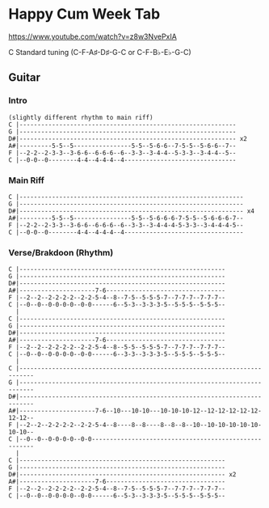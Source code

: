 
# Happy Cum Week Tab

<https://www.youtube.com/watch?v=z8w3NvePxIA>

C Standard tuning (C-F-A♯-D♯-G-C or C-F-B♭-E♭-G-C)

## Guitar
  
### Intro

    (slightly different rhythm to main riff) 
    C |------------------------------------------------------------
    G |------------------------------------------------------------
    D#|------------------------------------------------------------ x2
    A#|---------5-5--5----------------5-5--5-6-6--7-5-5--5-6-6--7--
    F |--2-2--2-3-3--3-6-6--6-6-6--6--3-3--3-4-4--5-3-3--3-4-4--5--
    C |--0-0--0--------4-4--4-4-4--4-------------------------------

### Main Riff

    C |--------------------------------------------------------------
    G |--------------------------------------------------------------
    D#|-------------------------------------------------------------- x4
    A#|---------5-5--5----------------5-5--5-6-6-6-7-5-5--5-6-6-6-7--
    F |--2-2--2-3-3--3-6-6--6-6-6--6--3-3--3-4-4-4-5-3-3--3-4-4-4-5--
    C |--0-0--0--------4-4--4-4-4--4---------------------------------

### Verse/Brakdoon (Rhythm)

    C |---------------------------------------------------------
    G |---------------------------------------------------------
    D#|---------------------------------------------------------
    A#|---------------------7-6---------------------------------
    F |--2--2--2-2-2-2--2-2-5-4--8--7-5--5-5-5-7--7-7-7--7-7-7--
    C |--0--0--0-0-0-0--0-0------6--5-3--3-3-3-5--5-5-5--5-5-5--
      |
    C |---------------------------------------------------------
    G |---------------------------------------------------------
    D#|---------------------------------------------------------
    A#|---------------------7-6---------------------------------
    F |--2--2--2-2-2-2--2-2-5-4--8--5-5--5-5-5-7--7-7-7--7-7-7--
    C |--0--0--0-0-0-0--0-0------6--3-3--3-3-3-5--5-5-5--5-5-5--
      |
    C |--------------------------------------------------------------------------
    G |--------------------------------------------------------------------------
    D#|--------------------------------------------------------------------------
    A#|---------------------7-6--10---10-10---10-10-10-12--12-12-12-12-12-12-12--
    F |--2--2--2-2-2-2--2-2-5-4--8----8--8----8--8--8--10--10-10-10-10-10-10-10--
    C |--0--0--0-0-0-0--0-0------------------------------------------------------
      |
    C |---------------------------------------------------------
    G |---------------------------------------------------------
    D#|--------------------------------------------------------- x2
    A#|---------------------7-6---------------------------------
    F |--2--2--2-2-2-2--2-2-5-4--8--7-5--5-5-5-7--7-7-7--7-7-7--
    C |--0--0--0-0-0-0--0-0------6--5-3--3-3-3-5--5-5-5--5-5-5--


